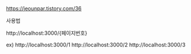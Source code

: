 https://jeounpar.tistory.com/36

사용법

http://localhost:3000/{페이지번호}

ex)
http://localhost:3000/1
http://localhost:3000/2
http://localhost:3000/3